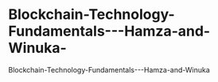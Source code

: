 # Blockchain-Technology-Fundamentals---Hamza-and-Winuka-
Blockchain-Technology-Fundamentals---Hamza-and-Winuka 
